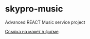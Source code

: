 # skypro-music
Advanced REACT Music service project 

[Ссылка на макет в фигме](https://www.figma.com/file/XbFmF8JhhuJn0E9C060k8f/%D0%9C%D1%83%D0%B7%D1%8B%D0%BA%D0%B0%D0%BB%D1%8C%D0%BD%D1%8B%D0%B9-%D1%81%D0%B5%D1%80%D0%B2%D0%B8%D1%81?type=design&node-id=8621%3A9&mode=design&t=LFWlP3ewfOpihJBU-1). 

